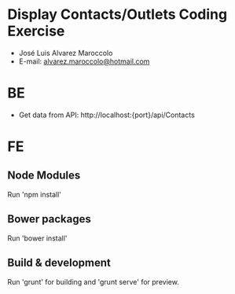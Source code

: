 # Display Contacts/Outlets Coding Exercise

* José Luis Alvarez Maroccolo
* E-mail: alvarez.maroccolo@hotmail.com

# BE

* Get data from API: http://localhost:{port}/api/Contacts

# FE 

## Node Modules
Run 'npm install'

## Bower packages
Run 'bower install'

## Build & development

Run 'grunt' for building and 'grunt serve' for preview.

